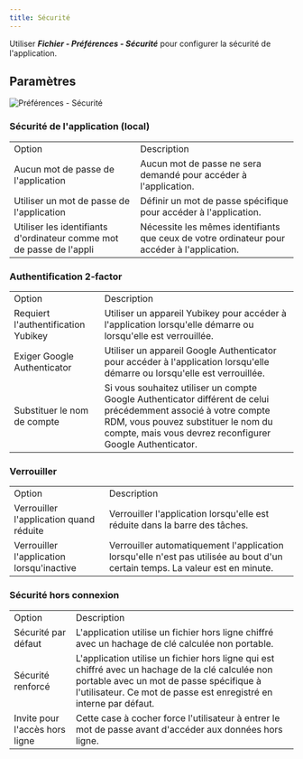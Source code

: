 ```yaml
---
title: Sécurité
---
```

Utiliser ***Fichier - Préférences - Sécurité*** pour configurer la sécurité de l&apos;application. 

## Paramètres 

![Préférences - Sécurité](/img/fr/rdm/mac/clip4201.png) 

### Sécurité de l&apos;application (local) 

<table>
	<tr>
		<td>
Option 
		</td>
		<td>
Description 
		</td>
	</tr>
	<tr>
		<td>
Aucun mot de passe de l&apos;application 
		</td>
		<td>
Aucun mot de passe ne sera demandé pour accéder à l&apos;application. 
		</td>
	</tr>
	<tr>
		<td>
Utiliser un mot de passe de l&apos;application 
		</td>
		<td>
Définir un mot de passe spécifique pour accéder à l&apos;application. 
		</td>
	</tr>
	<tr>
		<td>
Utiliser les identifiants d&apos;ordinateur comme mot de passe de l&apos;appli 
		</td>
		<td>
Nécessite les mêmes identifiants que ceux de votre ordinateur pour accéder à l&apos;application. 
		</td>
	</tr>
</table>

### Authentification 2-factor 

<table>
	<tr>
		<td>
Option 
		</td>
		<td>
Description 
		</td>
	</tr>
	<tr>
		<td>
Requiert l&apos;authentification Yubikey 
		</td>
		<td>
Utiliser un appareil Yubikey pour accéder à l&apos;application lorsqu&apos;elle démarre ou lorsqu&apos;elle est verrouillée. 
		</td>
	</tr>
	<tr>
		<td>
Exiger Google Authenticator 
		</td>
		<td>
Utiliser un appareil Google Authenticator pour accéder à l&apos;application lorsqu&apos;elle démarre ou lorsqu&apos;elle est verrouillée. 
		</td>
	</tr>
	<tr>
		<td>
Substituer le nom de compte 
		</td>
		<td>
Si vous souhaitez utiliser un compte Google Authenticator différent de celui précédemment associé à votre compte RDM, vous pouvez substituer le nom du compte, mais vous devrez reconfigurer Google Authenticator. 
		</td>
	</tr>
</table>

### Verrouiller 

<table>
	<tr>
		<td>
Option 
		</td>
		<td>
Description 
		</td>
	</tr>
	<tr>
		<td>
Verrouiller l&apos;application quand réduite 
		</td>
		<td>
Verrouiller l&apos;application lorsqu&apos;elle est réduite dans la barre des tâches. 
		</td>
	</tr>
	<tr>
		<td>
Verrouiller l&apos;application lorsqu&apos;inactive 
		</td>
		<td>
Verrouiller automatiquement l&apos;application lorsqu&apos;elle n&apos;est pas utilisée au bout d&apos;un certain temps. La valeur est en minute. 
		</td>
	</tr>
</table>

### Sécurité hors connexion 

<table>
	<tr>
		<td>
Option 
		</td>
		<td>
Description 
		</td>
	</tr>
	<tr>
		<td>
Sécurité par défaut 
		</td>
		<td>
L&apos;application utilise un fichier hors ligne chiffré avec un hachage de clé calculée non portable. 
		</td>
	</tr>
	<tr>
		<td>
Sécurité renforcé 
		</td>
		<td>
L&apos;application utilise un fichier hors ligne qui est chiffré avec un hachage de la clé calculée non portable avec un mot de passe spécifique à l&apos;utilisateur. Ce mot de passe est enregistré en interne par défaut. 
		</td>
	</tr>
	<tr>
		<td>
Invite pour l&apos;accès hors ligne 
		</td>
		<td>
Cette case à cocher force l&apos;utilisateur à entrer le mot de passe avant d&apos;accéder aux données hors ligne. 
		</td>
	</tr>
</table>


